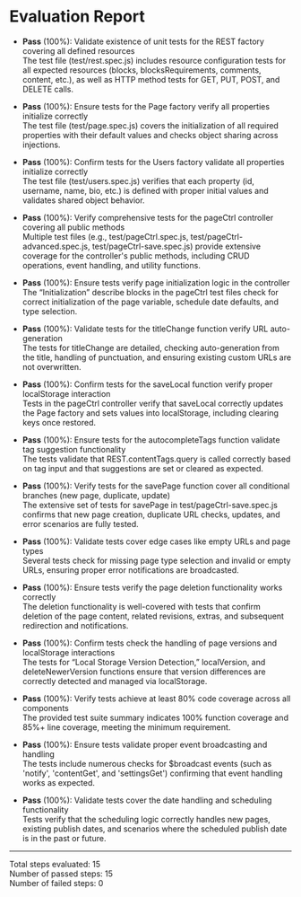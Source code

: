 # Evaluation Report

- **Pass** (100%): Validate existence of unit tests for the REST factory covering all defined resources  
  The test file (test/rest.spec.js) includes resource configuration tests for all expected resources (blocks, blocksRequirements, comments, content, etc.), as well as HTTP method tests for GET, PUT, POST, and DELETE calls.

- **Pass** (100%): Ensure tests for the Page factory verify all properties initialize correctly  
  The test file (test/page.spec.js) covers the initialization of all required properties with their default values and checks object sharing across injections.

- **Pass** (100%): Confirm tests for the Users factory validate all properties initialize correctly  
  The test file (test/users.spec.js) verifies that each property (id, username, name, bio, etc.) is defined with proper initial values and validates shared object behavior.

- **Pass** (100%): Verify comprehensive tests for the pageCtrl controller covering all public methods  
  Multiple test files (e.g., test/pageCtrl.spec.js, test/pageCtrl-advanced.spec.js, test/pageCtrl-save.spec.js) provide extensive coverage for the controller's public methods, including CRUD operations, event handling, and utility functions.

- **Pass** (100%): Ensure tests verify page initialization logic in the controller  
  The “Initialization” describe blocks in the pageCtrl test files check for correct initialization of the page variable, schedule date defaults, and type selection.

- **Pass** (100%): Validate tests for the titleChange function verify URL auto-generation  
  The tests for titleChange are detailed, checking auto-generation from the title, handling of punctuation, and ensuring existing custom URLs are not overwritten.

- **Pass** (100%): Confirm tests for the saveLocal function verify proper localStorage interaction  
  Tests in the pageCtrl controller verify that saveLocal correctly updates the Page factory and sets values into localStorage, including clearing keys once restored.

- **Pass** (100%): Ensure tests for the autocompleteTags function validate tag suggestion functionality  
  The tests validate that REST.contentTags.query is called correctly based on tag input and that suggestions are set or cleared as expected.

- **Pass** (100%): Verify tests for the savePage function cover all conditional branches (new page, duplicate, update)  
  The extensive set of tests for savePage in test/pageCtrl-save.spec.js confirms that new page creation, duplicate URL checks, updates, and error scenarios are fully tested.

- **Pass** (100%): Validate tests cover edge cases like empty URLs and page types  
  Several tests check for missing page type selection and invalid or empty URLs, ensuring proper error notifications are broadcasted.

- **Pass** (100%): Ensure tests verify the page deletion functionality works correctly  
  The deletion functionality is well-covered with tests that confirm deletion of the page content, related revisions, extras, and subsequent redirection and notifications.

- **Pass** (100%): Confirm tests check the handling of page versions and localStorage interactions  
  The tests for “Local Storage Version Detection,” localVersion, and deleteNewerVersion functions ensure that version differences are correctly detected and managed via localStorage.

- **Pass** (100%): Verify tests achieve at least 80% code coverage across all components  
  The provided test suite summary indicates 100% function coverage and 85%+ line coverage, meeting the minimum requirement.

- **Pass** (100%): Ensure tests validate proper event broadcasting and handling  
  The tests include numerous checks for $broadcast events (such as 'notify', 'contentGet', and 'settingsGet') confirming that event handling works as expected.

- **Pass** (100%): Validate tests cover the date handling and scheduling functionality  
  Tests verify that the scheduling logic correctly handles new pages, existing publish dates, and scenarios where the scheduled publish date is in the past or future.

---

Total steps evaluated: 15  
Number of passed steps: 15  
Number of failed steps: 0